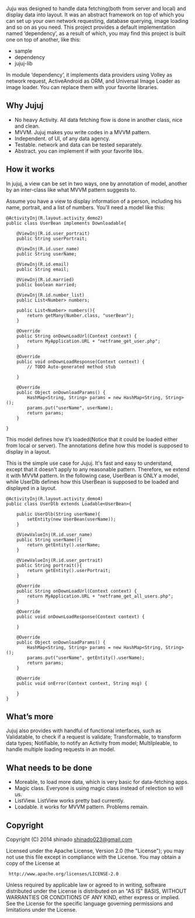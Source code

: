Juju was designed to handle data fetching(both from server and local) and display data into layout. It was an abstract framework on top of which you can set up your own network requesting, database querying, image loading and so on as you need. This project provides a default implementation named ‘dependency’, as a result of which, you may find this project is built one on top of another, like this:

- sample
- dependency
- jujuj-lib

In module ‘dependency’, it implements data providers using Volley as network request, ActiveAndroid as ORM, and Universal Image Loader as image loader. You can replace them with your favorite libraries.

## Why Jujuj
- No heavy Activity. All data fetching flow is done in another class, nice and clean.
- MVVM. Jujuj makes you write codes in a MVVM pattern.
- Independent. of UI, of any data agency.
- Testable. network and data can be tested separately. 
- Abstract. you can implement if with your favorite libs.

## How it works

In jujuj, a view can be set in two ways, one by annotation of model, another by an inter-class like what MVVM pattern suggests to. 

Assume you have a view to display information of a person, including his name, portrait, and a list of numbers. You’ll need a model like this:

```
@ActivityInj(R.layout.activity_demo2)
public class UserBean implements Downloadable{
	
	@ViewInj(R.id.user_portrait)
	public String userPortrait;

	@ViewInj(R.id.user_name)
	public String userName;

	@ViewInj(R.id.email)
	public String email;

	@ViewInj(R.id.married)
	public boolean married;

	@ViewInj(R.id.number_list)
	public List<Number> numbers;

	public List<Number> numbers(){
		return getMany(Number.class, "userBean");
	}
	
	@Override
	public String onDownLoadUrl(Context context) {
		return MyApplication.URL + "netframe_get_user.php";
	}

	@Override
	public void onDownLoadResponse(Context context) {
		// TODO Auto-generated method stub
		
	}

	@Override
	public Object onDownloadParams() {
		HashMap<String, String> params = new HashMap<String, String>();
		params.put("userName", userName);
		return params;
	}

}
```

This model defines how it’s loaded(Notice that it could be loaded either from local or server). The annotations define how this model is supposed to display in a layout. 

This is the simple use case for Jujuj. It's fast and easy to understand, except that it doesn't apply to any reasonable pattern. Therefore, we extend it with MVVM pattern. In the following case, UserBean is ONLY a model, while UserDlb defines how this UserBean is supposed to be loaded and displayed in a layout.

```
@ActivityInj(R.layout.activity_demo4)
public class UserDlb extends Loadable<UserBean>{
    
    public UserDlb(String userName){
        setEntity(new UserBean(userName));
    }

    @ViewValueInj(R.id.user_name)
    public String userName(){
        return getEntity().userName;
    }

    @ViewValueInj(R.id.user_portrait)
    public String portrait(){
        return getEntity().userPortrait;
    }

    @Override
    public String onDownLoadUrl(Context context) {
        return MyApplication.URL + "netframe_get_all_users.php";
    }

    @Override
    public void onDownLoadResponse(Context context) {

    }

    @Override
    public Object onDownloadParams() {
        HashMap<String, String> params = new HashMap<String, String>();
        params.put("userName", getEntity().userName);
        return params;
    }

    @Override
    public void onError(Context context, String msg) {

    }
}
```

## What’s more

Jujuj also provides with handful of functional interfaces, such as Validatable, to check if a request is validate; Transformable, to transform data types; Notifiable, to notify an Activity from model; Multilpleable, to handle multiple loading requests in an model.

## What needs to be done
- Moreable, to load more data, which is very basic for data-fetching apps.
- Magic class. Everyone is using magic class instead of relection so will us.
- ListView. ListView works pretty bad currently.
- Loadable. it works for MVVM pattern. Problems remain. 

## Copyright

Copyright (C) 2014 shinado <shinado023@gmail.com>

Licensed under the Apache License, Version 2.0 (the "License");
you may not use this file except in compliance with the License.
You may obtain a copy of the License at

     http://www.apache.org/licenses/LICENSE-2.0

Unless required by applicable law or agreed to in writing, software
distributed under the License is distributed on an "AS IS" BASIS,
WITHOUT WARRANTIES OR CONDITIONS OF ANY KIND, either express or implied.
See the License for the specific language governing permissions and
limitations under the License.

